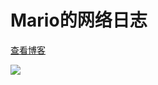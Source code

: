Mario的网络日志
=====

<a href="http://www.tbbug.com">查看博客</a>

<img class="img-view" src="/images/readme.png" />


